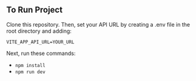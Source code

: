 ## To Run Project

Clone this repository. Then, set your API URL by creating a .env file in the root directory and adding: 
```dotenv
VITE_APP_API_URL=YOUR_URL
```
Next, run these commands:  
- `npm install`  
- `npm run dev`
